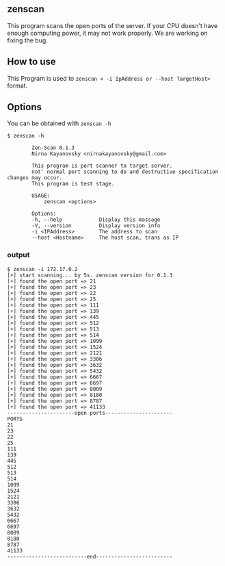 ## zenscan

This program scans the open ports of the server.
If your CPU doesn't have enough computing power, it may not work properly.
We are working on fixing the bug.

## How to use

This Program is used to `zenscan < -i IpAddress or --host TargetHost>` format.

## Options
You can be obtained with `zenscan -h`
```
$ zenscan -h

        Zen-Scan 0.1.3
        Nirna Kayanovsky <nirnakayanovsky@gmail.com>

        This program is port scanner to target server.
        not' normal port scanning to do and destructive specification changes may occur.
        This program is test stage.

        USAGE:
            zenscan <options> 
                  
        Options:
        -h, --help            Display this massage
        -V, --version         Display version info
        -i <IPAddress>        The address to scan
        --host <Hostname>     The host scan, trans as IP

```

### output
```
$ zenscan -i 172.17.0.2
[+] start scanning... by 5s. zenscan version for 0.1.3
[+] found the open port => 21
[+] found the open port => 23
[+] found the open port => 22
[+] found the open port => 25
[+] found the open port => 111
[+] found the open port => 139
[+] found the open port => 445
[+] found the open port => 512
[+] found the open port => 513
[+] found the open port => 514
[+] found the open port => 1099
[+] found the open port => 1524
[+] found the open port => 2121
[+] found the open port => 3306
[+] found the open port => 3632
[+] found the open port => 5432
[+] found the open port => 6667
[+] found the open port => 6697
[+] found the open port => 8009
[+] found the open port => 8180
[+] found the open port => 8787
[+] found the open port => 41133
----------------------open ports----------------------
PORTS
21
23
22
25
111
139
445
512
513
514
1099
1524
2121
3306
3632
5432
6667
6697
8009
8180
8787
41133
--------------------------end-------------------------
```
